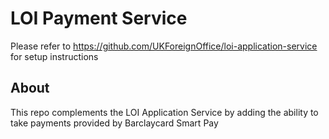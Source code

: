 # LOI Payment Service

Please refer to https://github.com/UKForeignOffice/loi-application-service for setup instructions

## About

This repo complements the LOI Application Service by adding the ability to take payments provided by Barclaycard Smart Pay